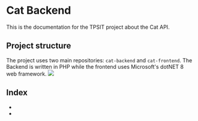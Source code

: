 # Cat Backend
This is the documentation for the TPSIT project about the Cat API.

## Project structure
The project uses two main repositories: `cat-backend` and `cat-frontend`. The Backend is written in PHP while the 
frontend uses Microsoft's dotNET 8 web framework.
[![](https://mermaid.ink/img/pako:eNptkU1ugzAQha9ieQVSuICXCEVdBClKuipkMdgDWAm2NZiqVZS714ZCWrVezXvzeX7sO5dWIRccSPbao_QTYdagh9rUhoXTkZ0cA6cTebOTSqsc5BWNuqzAiPSuJTLVJAo8NDBiWpVAGor8wrSJd3-TptPmI4kKKa1m9T_oerdhx5cj2x_LJ7igqhGvLMtYLgK8WCEQh-idxFw7oj93ackaHzbYSu-_jb8rWW_QJzpkKQRpVczGPMNaZRtkTolTbHxYG_MdH5AG0Co88T2CNfc9DlhzEUIFdK15bR6Bg8nb86eRXHiacMfDqF3PRQu3MajJhbfFQkNHMGyuA_Nm7VOj0t5SufyotKbVHX98AW_jpIs?type=png)](https://mermaid.live/edit#pako:eNptkU1ugzAQha9ieQVSuICXCEVdBClKuipkMdgDWAm2NZiqVZS714ZCWrVezXvzeX7sO5dWIRccSPbao_QTYdagh9rUhoXTkZ0cA6cTebOTSqsc5BWNuqzAiPSuJTLVJAo8NDBiWpVAGor8wrSJd3-TptPmI4kKKa1m9T_oerdhx5cj2x_LJ7igqhGvLMtYLgK8WCEQh-idxFw7oj93ackaHzbYSu-_jb8rWW_QJzpkKQRpVczGPMNaZRtkTolTbHxYG_MdH5AG0Co88T2CNfc9DlhzEUIFdK15bR6Bg8nb86eRXHiacMfDqF3PRQu3MajJhbfFQkNHMGyuA_Nm7VOj0t5SufyotKbVHX98AW_jpIs)

## Index
- [](API_Reference.md)
- [](Database-Structure.md)

